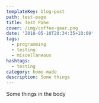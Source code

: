 ```yaml
---
templateKey: blog-post
path: test-page
title: Test Pahe
cover: /img/coffee-gear.png
date: '2018-05-10T20:34:35+10:00'
tags:
  - programming
  - testing
  - miscellaneous
hashtags:
  - testing
category: home-made
description: Some things
---
```

Some things in the body
